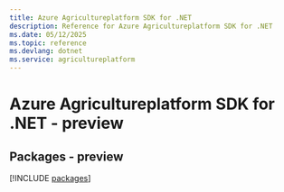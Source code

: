 ```yaml
---
title: Azure Agricultureplatform SDK for .NET
description: Reference for Azure Agricultureplatform SDK for .NET
ms.date: 05/12/2025
ms.topic: reference
ms.devlang: dotnet
ms.service: agricultureplatform
---
```

# Azure Agricultureplatform SDK for .NET - preview
## Packages - preview
[!INCLUDE [packages](agricultureplatform-index.md)]